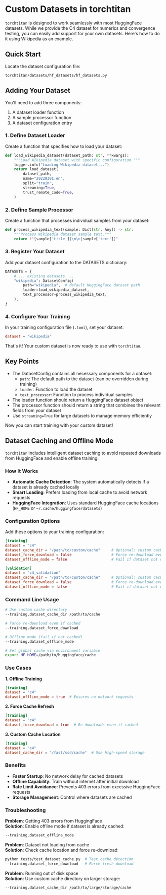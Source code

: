# Custom Datasets in torchtitan

`torchtitan` is designed to work seamlessly with most HuggingFace datasets. While we provide the C4 dataset for numerics and convergence testing, you can easily add support for your own datasets. Here's how to do it using Wikipedia as an example.

## Quick Start
Locate the dataset configuration file:
```
torchtitan/datasets/hf_datasets/hf_datasets.py
```

## Adding Your Dataset
You'll need to add three components:
1. A dataset loader function
2. A sample processor function
3. A dataset configuration entry

### 1. Define Dataset Loader
Create a function that specifies how to load your dataset:

```python
def load_wikipedia_dataset(dataset_path: str, **kwargs):
    """Load Wikipedia dataset with specific configuration."""
    logger.info("Loading Wikipedia dataset...")
    return load_dataset(
        dataset_path,
        name="20220301.en",
        split="train",
        streaming=True,
        trust_remote_code=True,
    )
```

### 2. Define Sample Processor
Create a function that processes individual samples from your dataset:

```python
def process_wikipedia_text(sample: Dict[str, Any]) -> str:
    """Process Wikipedia dataset sample text."""
    return f"{sample['title']}\n\n{sample['text']}"
```

### 3. Register Your Dataset
Add your dataset configuration to the DATASETS dictionary:

```python
DATASETS = {
    # ... existing datasets ...
    "wikipedia": DatasetConfig(
        path="wikipedia",  # default HuggingFace dataset path
        loader=load_wikipedia_dataset,
        text_processor=process_wikipedia_text,
    ),
}
```

### 4. Configure Your Training
In your training configuration file (`.toml`), set your dataset:

```toml
dataset = "wikipedia"
```

That's it! Your custom dataset is now ready to use with `torchtitan`.

## Key Points
- The DatasetConfig contains all necessary components for a dataset:
  - `path`: The default path to the dataset (can be overridden during training)
  - `loader`: Function to load the dataset
  - `text_processor`: Function to process individual samples
- The loader function should return a HuggingFace dataset object
- The processor function should return a string that combines the relevant fields from your dataset
- Use `streaming=True` for large datasets to manage memory efficiently

Now you can start training with your custom dataset!

## Dataset Caching and Offline Mode

`torchtitan` includes intelligent dataset caching to avoid repeated downloads from HuggingFace and enable offline training.

### How It Works
- **Automatic Cache Detection**: The system automatically detects if a dataset is already cached locally
- **Smart Loading**: Prefers loading from local cache to avoid network requests
- **HuggingFace Integration**: Uses standard HuggingFace cache locations (`HF_HOME` or `~/.cache/huggingface/datasets`)

### Configuration Options

Add these options to your training configuration:

```toml
[training]
dataset = "c4"
dataset_cache_dir = "/path/to/custom/cache"     # Optional: custom cache directory
dataset_force_download = false                  # Force re-download even if cached
dataset_offline_mode = false                    # Fail if dataset not cached (no network)

[validation]
dataset = "c4_validation" 
dataset_cache_dir = "/path/to/custom/cache"     # Optional: custom cache directory
dataset_force_download = false                  # Force re-download even if cached  
dataset_offline_mode = false                    # Fail if dataset not cached (no network)
```

### Command Line Usage

```bash
# Use custom cache directory
--training.dataset_cache_dir /path/to/cache

# Force re-download even if cached
--training.dataset_force_download

# Offline mode (fail if not cached)
--training.dataset_offline_mode

# Set global cache via environment variable
export HF_HOME=/path/to/huggingface/cache
```

### Use Cases

**1. Offline Training**
```toml
[training]
dataset = "c4"
dataset_offline_mode = true  # Ensures no network requests
```

**2. Force Cache Refresh**
```toml
[training]
dataset = "c4"
dataset_force_download = true  # Re-downloads even if cached
```

**3. Custom Cache Location**
```toml
[training]
dataset = "c4"
dataset_cache_dir = "/fast/ssd/cache"  # Use high-speed storage
```

### Benefits
- **Faster Startup**: No network delay for cached datasets
- **Offline Capability**: Train without internet after initial download
- **Rate Limit Avoidance**: Prevents 403 errors from excessive HuggingFace requests
- **Storage Management**: Control where datasets are cached

### Troubleshooting

**Problem**: Getting 403 errors from HuggingFace  
**Solution**: Enable offline mode if dataset is already cached:
```bash
--training.dataset_offline_mode
```

**Problem**: Dataset not loading from cache  
**Solution**: Check cache location and force re-download:
```bash
python tests/test_dataset_cache.py  # Test cache detection
--training.dataset_force_download   # Force fresh download
```

**Problem**: Running out of disk space  
**Solution**: Use custom cache directory on larger storage:
```bash
--training.dataset_cache_dir /path/to/large/storage/cache
```
